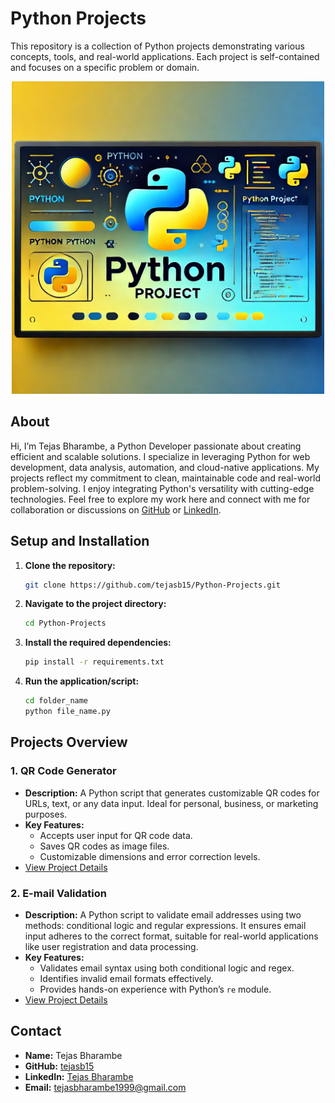 # Python Projects

This repository is a collection of Python projects demonstrating various concepts, tools, and real-world applications. Each project is self-contained and focuses on a specific problem or domain.

<div style="text-align:center;">
  <img src="./Python Project Thumbnail.webp" alt="AWS Project Thumbnail" width="500px" height="auto">
</div>

## About

Hi, I’m Tejas Bharambe, a Python Developer passionate about creating efficient and scalable solutions. I specialize in leveraging Python for web development, data analysis, automation, and cloud-native applications. My projects reflect my commitment to clean, maintainable code and real-world problem-solving. I enjoy integrating Python's versatility with cutting-edge technologies. Feel free to explore my work here and connect with me for collaboration or discussions on [GitHub](https://github.com/tejasb15) or [LinkedIn](https://linkedin.com/in/tejasb15).

## Setup and Installation

1. **Clone the repository:**
   ```bash
   git clone https://github.com/tejasb15/Python-Projects.git
   ```
2. **Navigate to the project directory:**
   ```bash
   cd Python-Projects
   ```
3. **Install the required dependencies:**
   ```bash
   pip install -r requirements.txt
   ```
4. **Run the application/script:**
   ```bash
   cd folder_name
   python file_name.py
   ```

## Projects Overview

### 1. **QR Code Generator**

- **Description:** A Python script that generates customizable QR codes for URLs, text, or any data input. Ideal for personal, business, or marketing purposes.
- **Key Features:**
  - Accepts user input for QR code data.
  - Saves QR codes as image files.
  - Customizable dimensions and error correction levels.
- [View Project Details](./QR%20Code%20Generator/)

### 2. **E-mail Validation**

- **Description:** A Python script to validate email addresses using two methods: conditional logic and regular expressions. It ensures email input adheres to the correct format, suitable for real-world applications like user registration and data processing.
- **Key Features:**
  - Validates email syntax using both conditional logic and regex.
  - Identifies invalid email formats effectively.
  - Provides hands-on experience with Python’s `re` module.
- [View Project Details](./E-Mail%20Validation/)

## Contact

- **Name:** Tejas Bharambe
- **GitHub:** [tejasb15](https://github.com/tejasb15)
- **LinkedIn:** [Tejas Bharambe](https://linkedin.com/in/tejasb15)
- **Email:** [tejasbharambe1999@gmail.com](mailto:tejasbharambe1999@gmail.com)
